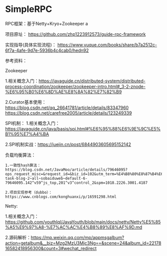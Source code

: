 # SimpleRPC
RPC框架：基于Netty+Kryo+Zookeeper
a

项目原址：
https://github.com/zhp1223912573/guide-rpc-framework

实现指导(具体实现流程)：
https://www.yuque.com/books/share/b7a2512c-6f7a-4afe-9d7e-5936b4c4cab0/hedn92

参考资料：

Zookeeper

  1.相关概念入门：https://javaguide.cn/distributed-system/distributed-process-coordination/zookeeper/zookeeper-intro.html#_3-2-znode-%E6%95%B0%E6%8D%AE%E8%8A%82%E7%82%B9
  
  2.Curator基本使用：  https://blog.csdn.net/qq_26641781/article/details/83347960
                      https://blog.csdn.net/carefree2005/article/details/123249339

SPI机制：
  1.相关概念入门：https://javaguide.cn/java/basis/spi.html#%E6%95%88%E6%9E%9C%E5%B1%95%E7%A4%BA
  
  2.SPI机制实战：https://juejin.cn/post/6844903605695152142
 
 负载均衡算法：
 
    1.一致性hash算法：https://blog.csdn.net/JavaMoo/article/details/79646095?ops_request_misc=&request_id=&biz_id=102&utm_term=%E4%B8%80%E8%87%B4%E6%80%A7%E5%93%88%E5%B8%8C%E8%B4%9F%E8%BD%BD%E5%9D%87%E8%A1%A1&utm_medium=distribute.pc_search_result.none-task-blog-2~all~sobaiduweb~default-6-79646095.142^v59^js_top,201^v3^control_2&spm=1018.2226.3001.4187
    
    2.项目实现参考（dubbo）：https://www.cnblogs.com/konghuanxi/p/16591298.html
    
 
Netty:

  1.相关概念入门：https://github.com/youthlql/JavaYouth/blob/main/docs/netty/Netty%E5%85%A5%E9%97%A8-%E7%AC%AC%E4%B8%89%E8%AF%9D.md
  
  2.源码解析：https://mp.weixin.qq.com/mp/appmsgalbum?action=getalbum&__biz=Mzg2MzU3Mjc3Ng==&scene=24&album_id=2217816582418956300&count=3#wechat_redirect




  


